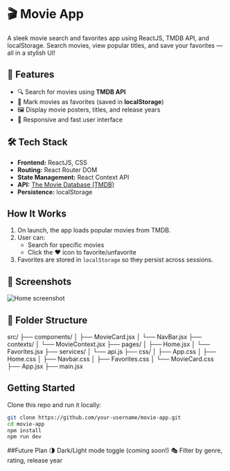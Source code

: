 # 🎬 Movie App

A sleek movie search and favorites app using ReactJS, TMDB API, and localStorage. Search movies, view popular titles, and save your favorites — all in a stylish UI!

## 🚀 Features
- 🔍 Search for movies using **TMDB API**
- 🌟 Mark movies as favorites (saved in **localStorage**)
- 🖼️ Display movie posters, titles, and release years
- 🔄 Responsive and fast user interface

## 🛠️ Tech Stack
- **Frontend:** ReactJS, CSS
- **Routing:** React Router DOM
- **State Management:** React Context API
- **API:** [The Movie Database (TMDB)](https://www.themoviedb.org/)
- **Persistence:** localStorage

##  How It Works
1. On launch, the app loads popular movies from TMDB.
2. User can:
   - Search for specific movies
   - Click the ❤️ icon to favorite/unfavorite
3. Favorites are stored in `localStorage` so they persist across sessions.

## 📸 Screenshots
![Home screenshot](./src/screenshots/home.png)


## 📁 Folder Structure
src/
├── components/
│   ├── MovieCard.jsx
│   └── NavBar.jsx
├── contexts/
│   └── MovieContext.jsx
├── pages/
│   ├── Home.jsx
│   └── Favorites.jsx
├── services/
│   └── api.js
├── css/
│   ├── App.css
│   ├── Home.css
│   ├── Navbar.css
│   ├── Favorites.css
│   └── MovieCard.css
├── App.jsx
├── main.jsx

##  Getting Started
Clone this repo and run it locally:
```bash
git clone https://github.com/your-username/movie-app.git
cd movie-app
npm install
npm run dev
```
##Future Plan
🌗 Dark/Light mode toggle (coming soon!)
🎭 Filter by genre, rating, release year



